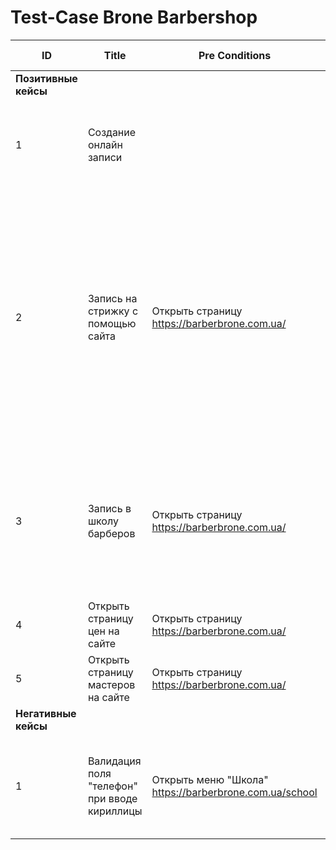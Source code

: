 # Test-Case Brone Barbershop

|  ID |  Title  |    Pre Conditions |   Steps  |     Expected Result |
|----|----|------|-----|-----|
|    **Позитивные кейсы** |         
|1   |    Создание онлайн записи|    |     1.Копировать ссылку https://barberbrone.com.ua/ </br> 2. Открыть новую страницу </br> 3. Вставить ссылку в URL </br>4.Нажать кнопку ENTER на клавиатуре| Происходит открытие страницы|
|  2|  Запись на стрижку с помощью сайта |   Открыть страницу https://barberbrone.com.ua/ |  1.Открыть окно "On-line запис" <br/> 2.Нажать на окно филиал "Brone" <br/>3.Нажать на услугу "Чоловіча стрижка" <br/>4.Нажать на имя одного из указанных мастеров <br/>5.Нажать на доступною дату <br/>6.Нажать на доступное время у мастера <br/>7.Ввести валидные данные в коно "Имя" <br/>8.Ввести валидные данные (например +38 099 123 45 67) в окно "Номер телефона" <br/>9.Нажать кнопку "Записаться" <br/> |      Открытие страницы "Запись успешно создана" |
|3| Запись в школу барберов |  Открыть страницу https://barberbrone.com.ua/  |   1. Открыть гамбургер меню<br/> 2. Нажать кнопку "Школа" <br/> 3. Ввести валидные данные в поле "Имя" (например Михаил) <br/> 4. Ввести валидные данные в поле "Телефон" (например +38 099 123 45 67) <br/> 5. Нажать "барбер з нуля" в дропдауне "Курс"" | Открывается страница с текстом "Дякуємо за ваш запис. Менеджер обов'язково зв'яжеться з вами для обговорення деталей.|   
|  4 |  Открыть страницу цен на сайте  |   Открыть страницу https://barberbrone.com.ua/ |  1. Открыть гамбургер меню <br/> 2. Нажать кнопку "Ціни""  |    Открывается меню "Ціни" |
|  5 |  Открыть страницу мастеров на сайте  |   Открыть страницу https://barberbrone.com.ua/|   1. Открыть гамбургер меню <br/> 2. Нажать кнопку "Майстри" |    Открывается меню "Майстри"  |
|    **Негативные кейсы**|    |   |    |    |
|  1|  Валидация поля "телефон" при вводе кириллицы |   Открыть меню "Школа" https://barberbrone.com.ua/school|   1.  Ввести в поле "Ім'я" валидные данные (например Михаил) <br/> 2. Ввести символы кириллицей в поле "Телефон" <br/> 3. Выбрать "Барбер з нуля" в дропдауне "Курс" |     Открывается страница "Менеджер обов'язково зв'яжеться з вами для обговорення деталей" |
